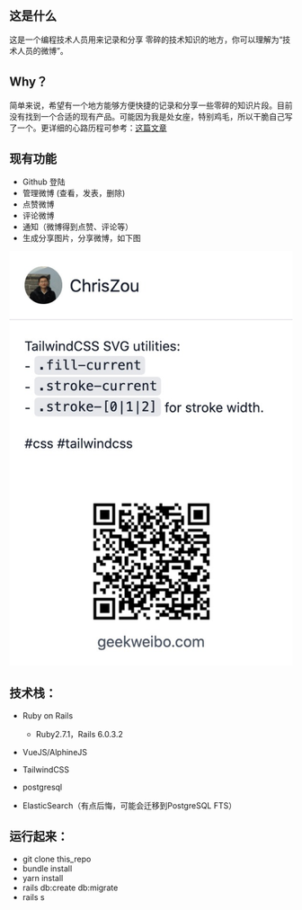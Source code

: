 ## 这是什么
这是一个编程技术人员用来记录和分享 零碎的技术知识的地方，你可以理解为“技术人员的微博”。

## Why？
简单来说，希望有一个地方能够方便快捷的记录和分享一些零碎的知识片段。目前没有找到一个合适的现有产品。可能因为我是处女座，特别鸡毛，所以干脆自己写了一个。更详细的心路历程可参考：[这篇文章](https://chriszou.com/2020/10/17/introducing-geekweibo/)

## 现有功能
- Github 登陆
- 管理微博 (查看，发表，删除)
- 点赞微博
- 评论微博
- 通知（微博得到点赞、评论等）
- 生成分享图片，分享微博，如下图

![](https://github.com/ChrisZou/geekweibo/blob/master/docs/sharing-card-en.jpg)

## 技术栈：

* Ruby on Rails
  * Ruby2.7.1，Rails 6.0.3.2

* VueJS/AlphineJS

* TailwindCSS

* postgresql

* ElasticSearch（有点后悔，可能会迁移到PostgreSQL FTS）

## 运行起来：
  * git clone this_repo
  * bundle install
  * yarn install
  * rails db:create db:migrate
  * rails s
